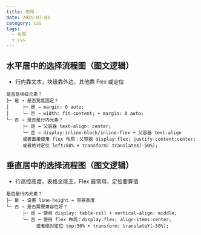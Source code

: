 ```yaml
---
title: 布局
date: 2025-07-03
category: css
tags:
  - 布局
  - css
---
```


## 水平居中的选择流程图（图文逻辑）

- 行内靠文本，块级靠外边，其他靠 Flex 或定位

```
是否是块级元素？
├─ 是 → 是否宽度固定？
│     ├─ 是 → margin: 0 auto;
│     └─ 否 → width: fit-content; + margin: 0 auto;
└─ 否 → 是否是行内元素？
      ├─ 是 → 父容器 text-align: center;
      └─ 否 → display:inline-block/inline-flex + 父容器 text-align
      或者直接使用 flex 布局：父容器 display:flex; justify-content:center;
      或者绝对定位 left:50% + transform: translateX(-50%);
```

## 垂直居中的选择流程图（图文逻辑）

- 行高控高度，表格全能王，Flex 最常用，定位要算值

```
是否是行内元素？
├─ 是 → 设置 line-height = 容器高度
└─ 否 → 是否需要兼容性好？
      ├─ 是 → 使用 display: table-cell + vertical-align: middle;
      └─ 否 → 使用 flex 布局：display:flex; align-items:center;
           或者绝对定位 top:50% + transform: translateY(-50%);

```
